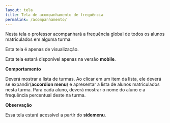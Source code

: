 ```yaml
---
layout: tela
title: Tela de acompanhamento de frequência
permalink: /acompanhamento/
---
```


Nesta tela o professor acompanhará a frequência global de todos os alunos matriculados em alguma turma.

Esta tela é apenas de visualização.

Esta tela estará disponível apenas na versão **mobile**.

**Comportamento**

Deverá mostrar a lista de turmas. Ao clicar em um item da lista, ele deverá se expandir(__accordion menu__) e apresentar a lista de alunos matriculados nesta turma. Para cada aluno, deverá mostrar o nome do aluno e a frequência percentual deste na turma.

**Observação**

Essa tela estará acessível a partir do __sidemenu__.
